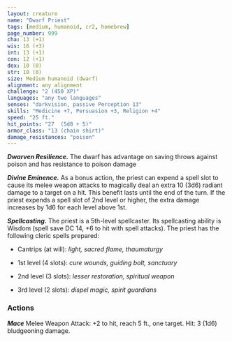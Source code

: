 ```yaml
---
layout: creature
name: "Dwarf Priest"
tags: [medium, humanoid, cr2, homebrew]
page_number: 999
cha: 13 (+1)
wis: 16 (+3)
int: 13 (+1)
con: 12 (+1)
dex: 10 (0)
str: 10 (0)
size: Medium humanoid (dwarf)
alignment: any alignment
challenge: "2 (450 XP)"
languages: "any two languages"
senses: "darkvision, passive Perception 13"
skills: "Medicine +7, Persuasion +3, Religion +4"
speed: "25 ft."
hit_points: "27  (5d8 + 5)"
armor_class: "13 (chain shirt)"
damage_resistances: "poison"
---
```


***Dwarven Resilience.*** The dwarf has advantage on saving throws against poison and has resistance to poison damage

***Divine Eminence.*** As a bonus action, the priest can expend a spell slot to cause its melee weapon attacks to magically deal an extra 10 (3d6) radiant damage to a target on a hit. This benefit lasts until the end of the turn. If the priest expends a spell slot of 2nd level or higher, the extra damage increases by 1d6 for each level above 1st.

***Spellcasting.*** The priest is a 5th-level spellcaster. Its spellcasting ability is Wisdom (spell save DC 14, +6 to hit with spell attacks). The priest has the following cleric spells prepared:

* Cantrips (at will): <i>light, sacred flame, thaumaturgy</i>

* 1st level (4 slots): <i>cure wounds, guiding bolt, sanctuary</i>

* 2nd level (3 slots): <i>lesser restoration, spiritual weapon</i>

* 3rd level (2 slots): <i>dispel magic, spirit guardians</i>

### Actions

***Mace*** Melee Weapon Attack: +2 to hit, reach 5 ft., one target. Hit: 3 (1d6) bludgeoning damage.
